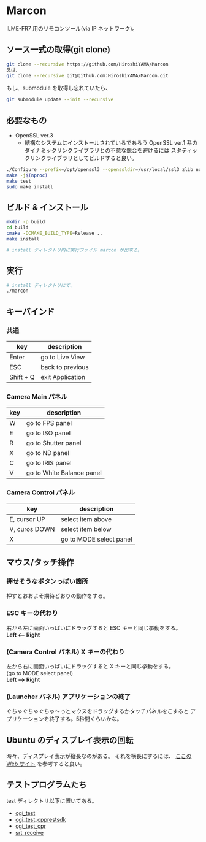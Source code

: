 # Marcon
ILME-FR7 用のリモコンツール(via IP ネットワーク)。

## ソース一式の取得(git clone)
```bash
git clone --recursive https://github.com/HiroshiYAMA/Marcon
又は、
git clone --recursive git@github.com:HiroshiYAMA/Marcon.git
```

もし、submodule を取得し忘れていたら、
```bash
git submodule update --init --recursive
```

## 必要なもの
* OpenSSL ver.3
  * 結構なシステムにインストールされているであろう OpenSSL ver.1 系の
ダイナミックリンクライブラリとの不意な競合を避けるには
スタティックリンクライブラリとしてビルドすると良い。

```bash
./Configure --prefix=/opt/openssl3 --openssldir=/usr/local/ssl3 zlib no-shared
make -j$(nproc)
make test
sudo make install
```

## ビルド & インストール
```bash
mkdir -p build
cd build
cmake -DCMAKE_BUILD_TYPE=Release ..
make install

# install ディレクトリ内に実行ファイル marcon が出来る。
```

## 実行
```bash
# install ディレクトリにて、 
./marcon
```

## キーバインド
### 共通
| key | description |
| --- | --- |
| Enter | go to Live View |
| ESC | back to previous |
| Shift + Q | exit Application |

### Camera Main パネル
| key | description |
| --- | --- |
| W | go to FPS panel |
| E | go to ISO panel |
| R | go to Shutter panel |
| X | go to ND panel |
| C | go to IRIS panel |
| V | go to White Balance panel |

### Camera Control パネル
| key | description |
| --- | --- |
| E, cursor UP | select item above |
| V, curos DOWN | select item below |
| X | go to MODE select panel |

## マウス/タッチ操作
### 押せそうなボタンっぽい箇所
押すとおおよそ期待どおりの動作をする。

### ESC キーの代わり
右から左に画面いっぱいにドラッグすると ESC キーと同じ挙動をする。  
**Left <-- Right**

### (Camera Control パネル) X キーの代わり
左から右に画面いっぱいにドラッグすると X キーと同じ挙動をする。  
(go to MODE select panel)  
**Left --> Right**

### (Launcher パネル) アプリケーションの終了
ぐちゃぐちゃぐちゃ～っとマウスをドラッグするかタッチパネルをこすると
アプリケーションを終了する。5秒間くらいかな。

## Ubuntu のディスプレイ表示の回転
時々、ディスプレイ表示が縦長なのがある。
それを横長にするには、
[ここの Web サイト](http://bluearth.cocolog-nifty.com/blog/2019/12/post-e5f4f1.html)
を参考すると良い。

## テストプログラムたち
test ディレクトリ以下に置いてある。
* [cgi_test](./test/cgi_test/)
* [cgi_test_cpprestsdk](./test/cgi_test_cpprestsdk/)
* [cgi_test_cpr](./test/cgi_test_cpr/)
* [srt_receive](./test/srt_receive/)
